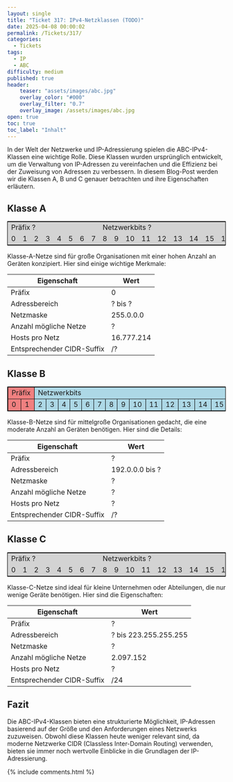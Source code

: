 ```yaml
---
layout: single
title: "Ticket 317: IPv4-Netzklassen (TODO)"
date: 2025-04-08 00:00:02
permalink: /Tickets/317/
categories:
  - Tickets
tags:
  - IP
  - ABC
difficulty: medium
published: true
header:
    teaser: "assets/images/abc.jpg"
    overlay_color: "#000"
    overlay_filter: "0.7"
    overlay_image: /assets/images/abc.jpg
open: true
toc: true
toc_label: "Inhalt"
---
```


In der Welt der Netzwerke und IP-Adressierung spielen die ABC-IPv4-Klassen eine wichtige Rolle. Diese Klassen wurden ursprünglich entwickelt, um die Verwaltung von IP-Adressen zu vereinfachen und die Effizienz bei der Zuweisung von Adressen zu verbessern. In diesem Blog-Post werden wir die Klassen A, B und C genauer betrachten und ihre Eigenschaften erläutern.

## Klasse A

<!-- <table border="1">
  <tr>
  <td style="background-color: lightcoral;"> Präfix </td>
    <td colspan="7" style="background-color: lightblue;">Netzwerkbits</td>
    <td colspan="24" style="background-color: lightgreen;">Hostbits</td>
  </tr>
  <tr>
    <td style="background-color: lightcoral;">0</td>
    <td style="background-color: lightblue;">1</td>
    <td style="background-color: lightblue;">2</td>
    <td style="background-color: lightblue;">3</td>
    <td style="background-color: lightblue;">4</td>
    <td style="background-color: lightblue;">5</td>
    <td style="background-color: lightblue;">6</td>
    <td style="background-color: lightblue;">7</td>
    <td style="background-color: lightgreen;">8</td>
    <td style="background-color: lightgreen;">9</td>
    <td style="background-color: lightgreen;">10</td>
    <td style="background-color: lightgreen;">11</td>
    <td style="background-color: lightgreen;">12</td>
    <td style="background-color: lightgreen;">13</td>
    <td style="background-color: lightgreen;">14</td>
    <td style="background-color: lightgreen;">15</td>
    <td style="background-color: lightgreen;">16</td>
    <td style="background-color: lightgreen;">17</td>
    <td style="background-color: lightgreen;">18</td>
    <td style="background-color: lightgreen;">19</td>
    <td style="background-color: lightgreen;">20</td>
    <td style="background-color: lightgreen;">21</td>
    <td style="background-color: lightgreen;">22</td>
    <td style="background-color: lightgreen;">23</td>
    <td style="background-color: lightgreen;">24</td>
    <td style="background-color: lightgreen;">25</td>
    <td style="background-color: lightgreen;">26</td>
    <td style="background-color: lightgreen;">27</td>
    <td style="background-color: lightgreen;">28</td>
    <td style="background-color: lightgreen;">29</td>
    <td style="background-color: lightgreen;">30</td>
    <td style="background-color: lightgreen;">31</td>
  </tr>
</table> -->

<table style="border-collapse: collapse; border: 1px solid black;">
  <tr>
    <td colspan="8" style="background-color: lightgray;">Präfix ?</td>
    <td colspan="12" style="background-color: lightgray;">Netzwerkbits ?</td>
    <td colspan="12" style="background-color: lightgray;">Hostbits ?</td>
  </tr>
  <tr>
    <td style="background-color: lightgray;">0</td>
    <td style="background-color: lightgray;">1</td>
    <td style="background-color: lightgray;">2</td>
    <td style="background-color: lightgray;">3</td>
    <td style="background-color: lightgray;">4</td>
    <td style="background-color: lightgray;">5</td>
    <td style="background-color: lightgray;">6</td>
    <td style="background-color: lightgray;">7</td>
    <td style="background-color: lightgray;">8</td>
    <td style="background-color: lightgray;">9</td>
    <td style="background-color: lightgray;">10</td>
    <td style="background-color: lightgray;">11</td>
    <td style="background-color: lightgray;">12</td>
    <td style="background-color: lightgray;">13</td>
    <td style="background-color: lightgray;">14</td>
    <td style="background-color: lightgray;">15</td>
    <td style="background-color: lightgray;">16</td>
    <td style="background-color: lightgray;">17</td>
    <td style="background-color: lightgray;">18</td>
    <td style="background-color: lightgray;">19</td>
    <td style="background-color: lightgray;">20</td>
    <td style="background-color: lightgray;">21</td>
    <td style="background-color: lightgray;">22</td>
    <td style="background-color: lightgray;">23</td>
    <td style="background-color: lightgray;">24</td>
    <td style="background-color: lightgray;">25</td>
    <td style="background-color: lightgray;">26</td>
    <td style="background-color: lightgray;">27</td>
    <td style="background-color: lightgray;">28</td>
    <td style="background-color: lightgray;">29</td>
    <td style="background-color: lightgray;">30</td>
    <td style="background-color: lightgray;">31</td>
  </tr>
</table>

Klasse-A-Netze sind für große Organisationen mit einer hohen Anzahl an Geräten konzipiert. Hier sind einige wichtige Merkmale:

|Eigenschaft | Wert |
|------------|------|
| Präfix | 0 |
| Adressbereich | ? bis ? |
| Netzmaske | 255.0.0.0 |
| Anzahl mögliche Netze | ? |
| Hosts pro Netz | 16.777.214 |
| Entsprechender CIDR-Suffix  |/? |

## Klasse B

<table border="1" style="border-collapse: collapse; border: 1px solid black;">
  <tr>
    <td colspan="2" style="background-color: lightcoral; border-right: 1px solid black;">Präfix</td>
    <td colspan="14" style="background-color: lightblue; border-right: 1px solid black;">Netzwerkbits</td>
    <td colspan="16" style="background-color: lightgreen;">Hostbits</td>
  </tr>
  <tr>
    <td style="background-color: lightcoral;">0</td>
    <td style="background-color: lightcoral; border-right: 1px solid black;">1</td>
    <td style="background-color: lightblue;">2</td>
    <td style="background-color: lightblue;">3</td>
    <td style="background-color: lightblue;">4</td>
    <td style="background-color: lightblue;">5</td>
    <td style="background-color: lightblue;">6</td>
    <td style="background-color: lightblue;">7</td>
    <td style="background-color: lightblue;">8</td>
    <td style="background-color: lightblue;">9</td>
    <td style="background-color: lightblue;">10</td>
    <td style="background-color: lightblue;">11</td>
    <td style="background-color: lightblue;">12</td>
    <td style="background-color: lightblue;">13</td>
    <td style="background-color: lightblue;">14</td>
    <td style="background-color: lightblue; border-right: 1px solid black;">15</td>
    <td style="background-color: lightgreen;">16</td>
    <td style="background-color: lightgreen;">17</td>
    <td style="background-color: lightgreen;">18</td>
    <td style="background-color: lightgreen;">19</td>
    <td style="background-color: lightgreen;">20</td>
    <td style="background-color: lightgreen;">21</td>
    <td style="background-color: lightgreen;">22</td>
    <td style="background-color: lightgreen;">23</td>
    <td style="background-color: lightgreen;">24</td>
    <td style="background-color: lightgreen;">25</td>
    <td style="background-color: lightgreen;">26</td>
    <td style="background-color: lightgreen;">27</td>
    <td style="background-color: lightgreen;">28</td>
    <td style="background-color: lightgreen;">29</td>
    <td style="background-color: lightgreen;">30</td>
    <td style="background-color: lightgreen;">31</td>
  </tr>
</table>

Klasse-B-Netze sind für mittelgroße Organisationen gedacht, die eine moderate Anzahl an Geräten benötigen. Hier sind die Details:

|Eigenschaft | Wert |
|------------|------|
| Präfix | ? |
| Adressbereich | 192.0.0.0 bis ? |
| Netzmaske | ? |
| Anzahl mögliche Netze | ? |
| Hosts pro Netz | ? |
| Entsprechender CIDR-Suffix  |/? |

## Klasse C

<!-- <table border="1" style="border-collapse: collapse; border: 1px solid black;">
  <tr>
    <td colspan="3" style="background-color: lightcoral; border-right: 1px solid black;">Präfix</td>
    <td colspan="21" style="background-color: lightblue; border-right: 1px solid black;">Netzwerkbits</td>
    <td colspan="8" style="background-color: lightgreen;">Hostbits</td>
  </tr>
  <tr>
    <td style="background-color: lightcoral;">0</td>
    <td style="background-color: lightcoral;">1</td>
    <td style="background-color: lightcoral; border-right: 1px solid black;">2</td>
    <td style="background-color: lightblue;">3</td>
    <td style="background-color: lightblue;">4</td>
    <td style="background-color: lightblue;">5</td>
    <td style="background-color: lightblue;">6</td>
    <td style="background-color: lightblue;">7</td>
    <td style="background-color: lightblue;">8</td>
    <td style="background-color: lightblue;">9</td>
    <td style="background-color: lightblue;">10</td>
    <td style="background-color: lightblue;">11</td>
    <td style="background-color: lightblue;">12</td>
    <td style="background-color: lightblue;">13</td>
    <td style="background-color: lightblue;">14</td>
    <td style="background-color: lightblue;">15</td>
    <td style="background-color: lightblue;">16</td>
    <td style="background-color: lightblue;">17</td>
    <td style="background-color: lightblue;">18</td>
    <td style="background-color: lightblue;">19</td>
    <td style="background-color: lightblue;">20</td>
    <td style="background-color: lightblue;">21</td>
    <td style="background-color: lightblue;">22</td>
    <td style="background-color: lightblue; border-right: 1px solid black;">23</td>
    <td style="background-color: lightgreen;">24</td>
    <td style="background-color: lightgreen;">25</td>
    <td style="background-color: lightgreen;">26</td>
    <td style="background-color: lightgreen;">27</td>
    <td style="background-color: lightgreen;">28</td>
    <td style="background-color: lightgreen;">29</td>
    <td style="background-color: lightgreen;">30</td>
    <td style="background-color: lightgreen;">31</td>
  </tr>
</table> -->

<table style="border-collapse: collapse; border: 1px solid black;">
  <tr>
    <td colspan="8" style="background-color: lightgray;">Präfix ?</td>
    <td colspan="12" style="background-color: lightgray;">Netzwerkbits ?</td>
    <td colspan="12" style="background-color: lightgray;">Hostbits ?</td>
  </tr>
  <tr>
    <td style="background-color: lightgray;">0</td>
    <td style="background-color: lightgray;">1</td>
    <td style="background-color: lightgray;">2</td>
    <td style="background-color: lightgray;">3</td>
    <td style="background-color: lightgray;">4</td>
    <td style="background-color: lightgray;">5</td>
    <td style="background-color: lightgray;">6</td>
    <td style="background-color: lightgray;">7</td>
    <td style="background-color: lightgray;">8</td>
    <td style="background-color: lightgray;">9</td>
    <td style="background-color: lightgray;">10</td>
    <td style="background-color: lightgray;">11</td>
    <td style="background-color: lightgray;">12</td>
    <td style="background-color: lightgray;">13</td>
    <td style="background-color: lightgray;">14</td>
    <td style="background-color: lightgray;">15</td>
    <td style="background-color: lightgray;">16</td>
    <td style="background-color: lightgray;">17</td>
    <td style="background-color: lightgray;">18</td>
    <td style="background-color: lightgray;">19</td>
    <td style="background-color: lightgray;">20</td>
    <td style="background-color: lightgray;">21</td>
    <td style="background-color: lightgray;">22</td>
    <td style="background-color: lightgray;">23</td>
    <td style="background-color: lightgray;">24</td>
    <td style="background-color: lightgray;">25</td>
    <td style="background-color: lightgray;">26</td>
    <td style="background-color: lightgray;">27</td>
    <td style="background-color: lightgray;">28</td>
    <td style="background-color: lightgray;">29</td>
    <td style="background-color: lightgray;">30</td>
    <td style="background-color: lightgray;">31</td>
  </tr>
</table>

Klasse-C-Netze sind ideal für kleine Unternehmen oder Abteilungen, die nur wenige Geräte benötigen. Hier sind die Eigenschaften:

|Eigenschaft | Wert |
|------------|------|
| Präfix | ? |
| Adressbereich | ? bis 223.255.255.255 |
| Netzmaske | ? |
| Anzahl mögliche Netze | 2.097.152 |
| Hosts pro Netz | ? |
| Entsprechender CIDR-Suffix  |/24 |

## Fazit

Die ABC-IPv4-Klassen bieten eine strukturierte Möglichkeit, IP-Adressen basierend auf der Größe und den Anforderungen eines Netzwerks zuzuweisen. Obwohl diese Klassen heute weniger relevant sind, da moderne Netzwerke CIDR (Classless Inter-Domain Routing) verwenden, bieten sie immer noch wertvolle Einblicke in die Grundlagen der IP-Adressierung.

{% include comments.html %}